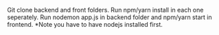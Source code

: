 Git clone backend and front folders. Run npm/yarn install in each one seperately.
Run nodemon app.js in backend folder and npm/yarn start in frontend.
*Note you have to have nodejs installed first.
